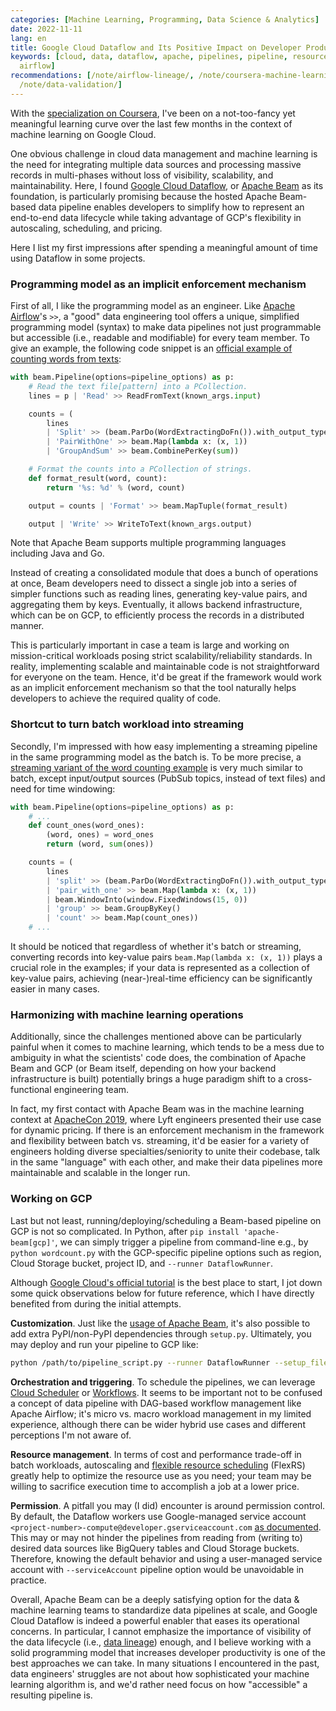 ```yaml
---
categories: [Machine Learning, Programming, Data Science & Analytics]
date: 2022-11-11
lang: en
title: Google Cloud Dataflow and Its Positive Impact on Developer Productivity
keywords: [cloud, data, dataflow, apache, pipelines, pipeline, resource, beam, google,
  airflow]
recommendations: [/note/airflow-lineage/, /note/coursera-machine-learning-on-gcp/,
  /note/data-validation/]
---
```


With the [specialization on Coursera](/note/coursera-machine-learning-on-gcp), I've been on a not-too-fancy yet meaningful learning curve over the last few months in the context of machine learning on Google Cloud.

One obvious challenge in cloud data management and machine learning is the need for integrating multiple data sources and processing massive records in multi-phases without loss of visibility, scalability, and maintainability. Here, I found [Google Cloud Dataflow](https://cloud.google.com/dataflow), or [Apache Beam](https://beam.apache.org/) as its foundation, is particularly promising because the hosted Apache Beam-based data pipeline enables developers to simplify how to represent an end-to-end data lifecycle while taking advantage of GCP's flexibility in autoscaling, scheduling, and pricing.

Here I list my first impressions after spending a meaningful amount of time using Dataflow in some projects.

### Programming model as an implicit enforcement mechanism

First of all, I like the programming model as an engineer. Like [Apache Airflow](https://airflow.apache.org/)'s `>>`, a "good" data engineering tool offers a unique, simplified programming model (syntax) to make data pipelines not just programmable but accessible (i.e., readable and modifiable) for every team member. To give an example, the following code snippet is an [official example of counting words from texts](https://github.com/apache/beam/blob/5d2dbf957e4e82fb3980726940df02ac67e563cd/sdks/python/apache_beam/examples/wordcount.py#L87):


```py
with beam.Pipeline(options=pipeline_options) as p:
    # Read the text file[pattern] into a PCollection.
    lines = p | 'Read' >> ReadFromText(known_args.input)

    counts = (
        lines
        | 'Split' >> (beam.ParDo(WordExtractingDoFn()).with_output_types(str))
        | 'PairWithOne' >> beam.Map(lambda x: (x, 1))
        | 'GroupAndSum' >> beam.CombinePerKey(sum))

    # Format the counts into a PCollection of strings.
    def format_result(word, count):
        return '%s: %d' % (word, count)

    output = counts | 'Format' >> beam.MapTuple(format_result)

    output | 'Write' >> WriteToText(known_args.output)
```

Note that Apache Beam supports multiple programming languages including Java and Go.

Instead of creating a consolidated module that does a bunch of operations at once, Beam developers need to dissect a single job into a series of simpler functions such as reading lines, generating key-value pairs, and aggregating them by keys. Eventually, it allows backend infrastructure, which can be on GCP, to efficiently process the records in a distributed manner. 

This is particularly important in case a team is large and working on mission-critical workloads posing strict scalability/reliability standards. In reality, implementing scalable and maintainable code is not straightforward for everyone on the team. Hence, it'd be great if the framework would work as an implicit enforcement mechanism so that the tool naturally helps developers to achieve the required quality of code.

### Shortcut to turn batch workload into streaming

Secondly, I'm impressed with how easy implementing a streaming pipeline in the same programming model as the batch is. To be more precise, a [streaming variant of the word counting example](https://github.com/apache/beam/blob/5d2dbf957e4e82fb3980726940df02ac67e563cd/sdks/python/apache_beam/examples/streaming_wordcount.py#L61) is very much similar to batch, except input/output sources (PubSub topics, instead of text files) and need for time windowing:

```py
with beam.Pipeline(options=pipeline_options) as p:
    # ...
    def count_ones(word_ones):
        (word, ones) = word_ones
        return (word, sum(ones))

    counts = (
        lines
        | 'split' >> (beam.ParDo(WordExtractingDoFn()).with_output_types(str))
        | 'pair_with_one' >> beam.Map(lambda x: (x, 1))
        | beam.WindowInto(window.FixedWindows(15, 0))
        | 'group' >> beam.GroupByKey()
        | 'count' >> beam.Map(count_ones))
    # ...
```

It should be noticed that regardless of whether it's batch or streaming, converting records into key-value pairs `beam.Map(lambda x: (x, 1))` plays a crucial role in the examples; if your data is represented as a collection of key-value pairs, achieving (near-)real-time efficiency can be significantly easier in many cases.

### Harmonizing with machine learning operations

Additionally, since the challenges mentioned above can be particularly painful when it comes to machine learning, which tends to be a mess due to ambiguity in what the scientists' code does, the combination of Apache Beam and GCP (or Beam itself, depending on how your backend infrastructure is built) potentially brings a huge paradigm shift to a cross-functional engineering team.

In fact, my first contact with Apache Beam was in the machine learning context at [ApacheCon 2019](/note/apachecon-2019/), where Lyft engineers presented their use case for dynamic pricing. If there is an enforcement mechanism in the framework and flexibility between batch vs. streaming, it'd be easier for a variety of engineers holding diverse specialties/seniority to unite their codebase, talk in the same "language" with each other, and make their data pipelines more maintainable and scalable in the longer run.

### Working on GCP

Last but not least, running/deploying/scheduling a Beam-based pipeline on GCP is not so complicated. In Python, after `pip install 'apache-beam[gcp]'`, we can simply trigger a pipeline from command-line e.g., by `python wordcount.py` with the GCP-specific pipeline options such as region, Cloud Storage bucket, project ID, and `--runner DataflowRunner`.

Although [Google Cloud's official tutorial](https://cloud.google.com/dataflow/docs/quickstarts/create-pipeline-python) is the best place to start, I jot down some quick observations below for future reference, which I have directly benefited from during the initial attempts.

**Customization**. Just like the [usage of Apache Beam](https://beam.apache.org/documentation/sdks/python-pipeline-dependencies/), it's also possible to add extra PyPI/non-PyPI dependencies through `setup.py`. Ultimately, you may deploy and run your pipeline to GCP like:

```sh
python /path/to/pipeline_script.py --runner DataflowRunner --setup_file /path/to/setup.py
```

**Orchestration and triggering**. To schedule the pipelines, we can leverage [Cloud Scheduler](https://cloud.google.com/community/tutorials/schedule-dataflow-jobs-with-cloud-scheduler) or [Workflows](https://cloud.google.com/blog/products/application-development/orchestrate-data-pipelines-using-workflows/). It seems to be important not to be confused a concept of data pipeline with DAG-based workflow management like Apache Airflow; it's micro vs. macro workload management in my limited experience, although there can be wider hybrid use cases and different perceptions I'm not aware of.

**Resource management**. In terms of cost and performance trade-off in batch workloads, autoscaling and [flexible resource scheduling](https://cloud.google.com/dataflow/docs/guides/flexrs) (FlexRS) greatly help to optimize the resource use as you need; your team may be willing to sacrifice execution time to accomplish a job at a lower price.

**Permission**. A pitfall you may (I did) encounter is around permission control. By default, the Dataflow workers use Google-managed service account `<project-number>-compute@developer.gserviceaccount.com` [as documented](https://cloud.google.com/dataflow/docs/concepts/security-and-permissions#default-service-account). This may or may not hinder the pipelines from reading from (writing to) desired data sources like BigQuery tables and Cloud Storage buckets. Therefore, knowing the default behavior and using a user-managed service account with `--serviceAccount` pipeline option would be unavoidable in practice.

Overall, Apache Beam can be a deeply satisfying option for the data & machine learning teams to standardize data pipelines at scale, and Google Cloud Dataflow is indeed a powerful enabler that eases its operational concerns. In particular, I cannot emphasize the importance of visibility of the data lifecycle (i.e., [data lineage](/note/airflow-lineage/)) enough, and I believe working with a solid programming model that increases developer productivity is one of the best approaches we can take. In many situations I encountered in the past, data engineers' struggles are not about how sophisticated your machine learning algorithm is, and we'd rather need focus on how "accessible" a resulting pipeline is.
